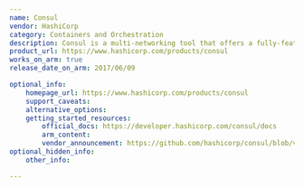 ```yaml
---
name: Consul
vendor: HashiCorp
category: Containers and Orchestration
description: Consul is a multi-networking tool that offers a fully-featured service mesh solution.
product_url: https://www.hashicorp.com/products/consul
works_on_arm: true
release_date_on_arm: 2017/06/09

optional_info:
    homepage_url: https://www.hashicorp.com/products/consul
    support_caveats:
    alternative_options:
    getting_started_resources:
        official_docs: https://developer.hashicorp.com/consul/docs
        arm_content:
        vendor_announcement: https://github.com/hashicorp/consul/blob/v0.8.4/CHANGELOG.md#084-june-9-2017
optional_hidden_info:
    other_info:

---
```

